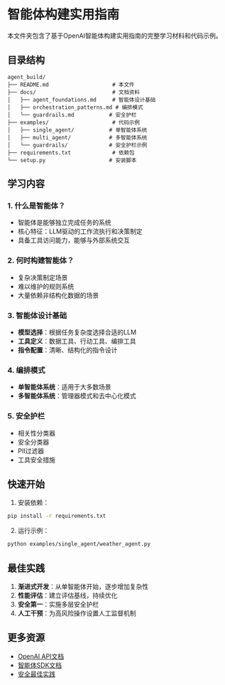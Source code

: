 # 智能体构建实用指南

本文件夹包含了基于OpenAI智能体构建实用指南的完整学习材料和代码示例。

## 目录结构

```
agent_build/
├── README.md                    # 本文件
├── docs/                        # 文档资料
│   ├── agent_foundations.md     # 智能体设计基础
│   ├── orchestration_patterns.md # 编排模式
│   └── guardrails.md           # 安全护栏
├── examples/                    # 代码示例
│   ├── single_agent/           # 单智能体系统
│   ├── multi_agent/            # 多智能体系统
│   └── guardrails/             # 安全护栏示例
├── requirements.txt             # 依赖包
└── setup.py                    # 安装脚本
```

## 学习内容

### 1. 什么是智能体？
- 智能体是能够独立完成任务的系统
- 核心特征：LLM驱动的工作流执行和决策制定
- 具备工具访问能力，能够与外部系统交互

### 2. 何时构建智能体？
- 复杂决策制定场景
- 难以维护的规则系统
- 大量依赖非结构化数据的场景

### 3. 智能体设计基础
- **模型选择**：根据任务复杂度选择合适的LLM
- **工具定义**：数据工具、行动工具、编排工具
- **指令配置**：清晰、结构化的指令设计

### 4. 编排模式
- **单智能体系统**：适用于大多数场景
- **多智能体系统**：管理器模式和去中心化模式

### 5. 安全护栏
- 相关性分类器
- 安全分类器
- PII过滤器
- 工具安全措施

## 快速开始

1. 安装依赖：
```bash
pip install -r requirements.txt
```

2. 运行示例：
```bash
python examples/single_agent/weather_agent.py
```

## 最佳实践

1. **渐进式开发**：从单智能体开始，逐步增加复杂性
2. **性能评估**：建立评估基线，持续优化
3. **安全第一**：实施多层安全护栏
4. **人工干预**：为高风险操作设置人工监督机制

## 更多资源

- [OpenAI API文档](https://platform.openai.com/docs)
- [智能体SDK文档](https://platform.openai.com/docs/agents)
- [安全最佳实践](https://platform.openai.com/docs/guides/safety-best-practices) 